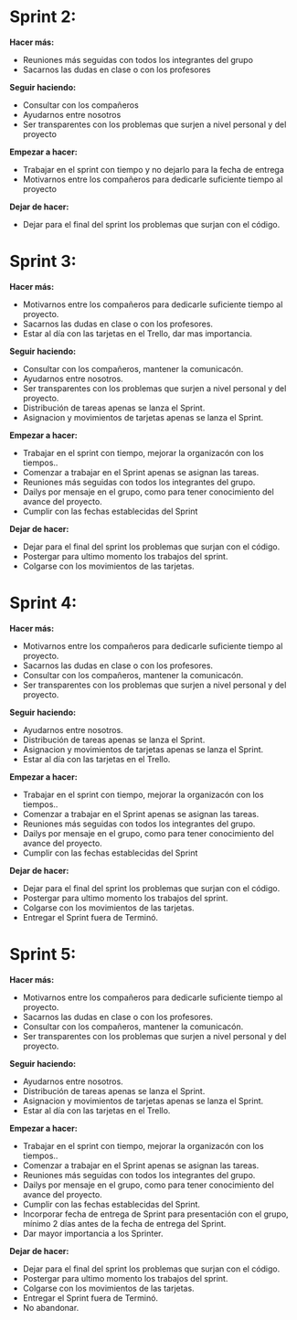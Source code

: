 # Sprint 2:

**Hacer más:**
- Reuniones más seguidas con todos los integrantes del grupo
- Sacarnos las dudas en clase o con los profesores

**Seguir haciendo:**
- Consultar con los compañeros
- Ayudarnos entre nosotros
- Ser transparentes con los problemas que surjen a nivel personal y del proyecto

**Empezar a hacer:**
- Trabajar en el sprint con tiempo y no dejarlo para la fecha de entrega
- Motivarnos entre los compañeros para dedicarle suficiente tiempo al proyecto

**Dejar de hacer:**
- Dejar para el final del sprint los problemas que surjan con el código.


# Sprint 3:

**Hacer más:**
- Motivarnos entre los compañeros para dedicarle suficiente tiempo al proyecto.
- Sacarnos las dudas en clase o con los profesores.
- Estar al día con las tarjetas en el Trello, dar mas importancia.

**Seguir haciendo:**
- Consultar con los compañeros, mantener la comunicacón.    
- Ayudarnos entre nosotros.
- Ser transparentes con los problemas que surjen a nivel personal y del proyecto.
- Distribución de tareas apenas se lanza el Sprint.
- Asignacion y movimientos de tarjetas apenas se lanza el Sprint.

**Empezar a hacer:**
- Trabajar en el sprint con tiempo, mejorar la organizacón con los tiempos..
- Comenzar a trabajar en el Sprint apenas se asignan las tareas.
- Reuniones más seguidas con todos los integrantes del grupo. 
- Dailys por mensaje en el grupo, como para tener conocimiento del avance del proyecto.
- Cumplir con las fechas establecidas del Sprint

**Dejar de hacer:**
- Dejar para el final del sprint los problemas que surjan con el código.
- Postergar para ultimo momento los trabajos del sprint.
- Colgarse con los movimientos de las tarjetas.


# Sprint 4:

**Hacer más:**
- Motivarnos entre los compañeros para dedicarle suficiente tiempo al proyecto.
- Sacarnos las dudas en clase o con los profesores.
- Consultar con los compañeros, mantener la comunicacón.  
- Ser transparentes con los problemas que surjen a nivel personal y del proyecto.

**Seguir haciendo:**  
- Ayudarnos entre nosotros.
- Distribución de tareas apenas se lanza el Sprint.
- Asignacion y movimientos de tarjetas apenas se lanza el Sprint.
- Estar al día con las tarjetas en el Trello.

**Empezar a hacer:**
- Trabajar en el sprint con tiempo, mejorar la organizacón con los tiempos..
- Comenzar a trabajar en el Sprint apenas se asignan las tareas.
- Reuniones más seguidas con todos los integrantes del grupo. 
- Dailys por mensaje en el grupo, como para tener conocimiento del avance del proyecto.
- Cumplir con las fechas establecidas del Sprint

**Dejar de hacer:**
- Dejar para el final del sprint los problemas que surjan con el código.
- Postergar para ultimo momento los trabajos del sprint.
- Colgarse con los movimientos de las tarjetas.
- Entregar el Sprint fuera de Terminó.


 # Sprint 5:

**Hacer más:**
- Motivarnos entre los compañeros para dedicarle suficiente tiempo al proyecto.
- Sacarnos las dudas en clase o con los profesores.
- Consultar con los compañeros, mantener la comunicacón.  
- Ser transparentes con los problemas que surjen a nivel personal y del proyecto.

**Seguir haciendo:**  
- Ayudarnos entre nosotros.
- Distribución de tareas apenas se lanza el Sprint.
- Asignacion y movimientos de tarjetas apenas se lanza el Sprint.
- Estar al día con las tarjetas en el Trello.

**Empezar a hacer:**
- Trabajar en el sprint con tiempo, mejorar la organizacón con los tiempos..
- Comenzar a trabajar en el Sprint apenas se asignan las tareas.
- Reuniones más seguidas con todos los integrantes del grupo. 
- Dailys por mensaje en el grupo, como para tener conocimiento del avance del proyecto.
- Cumplir con las fechas establecidas del Sprint.
- Incorporar fecha de entrega de Sprint para presentación con el grupo, mínimo 2 días antes de la fecha de entrega del Sprint.
- Dar mayor importancia a los Sprinter.


**Dejar de hacer:**
- Dejar para el final del sprint los problemas que surjan con el código.
- Postergar para ultimo momento los trabajos del sprint.
- Colgarse con los movimientos de las tarjetas.
- Entregar el Sprint fuera de Terminó.
- No abandonar.
